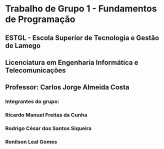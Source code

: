 # Trabalho de Grupo 1 - Fundamentos de Programação
## ESTGL - Escola Superior de Tecnologia e Gestão de Lamego
## Licenciatura em Engenharia Informática e Telecomunicações
## Professor: Carlos Jorge Almeida Costa

### Integrantes do grupo:
### Ricardo Manuel Freitas da Cunha
### Rodrigo César dos Santos Siqueira
### Ronilson Leal Gomes

